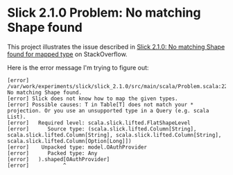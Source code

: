 # Slick 2.1.0 Problem: No matching Shape found #

This project illustrates the issue described in 
[Slick 2.1.0: No matching Shape found for mapped type](http://stackoverflow.com/questions/36976156/slick-2-1-0-no-matching-shape-found-for-mapped-type) 
on StackOverflow.

Here is the error message I'm trying to figure out:

````
[error] /var/work/experiments/slick/slick_2.1.0/src/main/scala/Problem.scala:22: No matching Shape found.
[error] Slick does not know how to map the given types.
[error] Possible causes: T in Table[T] does not match your * projection. Or you use an unsupported type in a Query (e.g. scala List).
[error]   Required level: scala.slick.lifted.FlatShapeLevel
[error]      Source type: (scala.slick.lifted.Column[String], scala.slick.lifted.Column[String], scala.slick.lifted.Column[String], scala.slick.lifted.Column[Option[Long]])
[error]    Unpacked type: model.OAuthProvider
[error]      Packed type: Any
[error]   ).shaped[OAuthProvider]
[error]           ^
````

